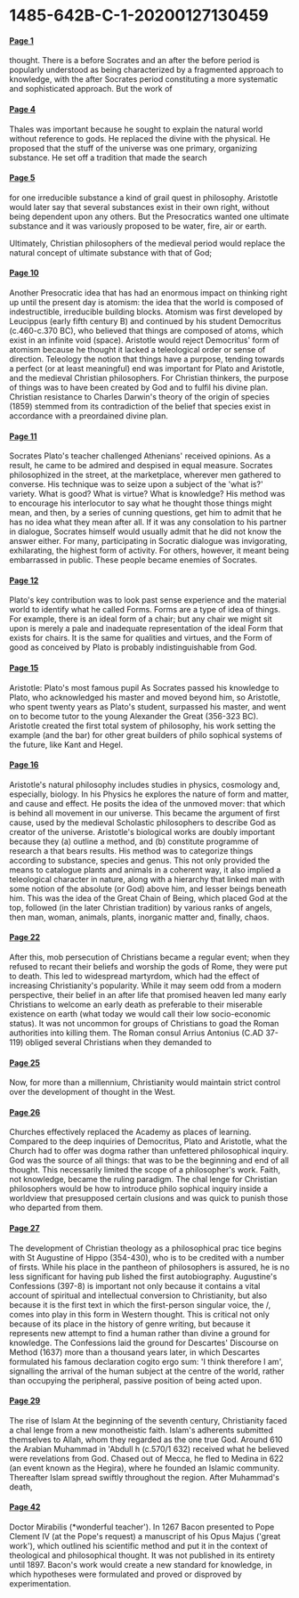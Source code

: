 # 1485-642B-C-1-20200127130459


#### [Page 1](highlights://02_Trombley_2012%20Parts%201%20&%202#page=1)

thought. There is a before Socrates and an after the before period
is popularly understood as being characterized by a fragmented
approach to knowledge, with the after Socrates period constituting
a more systematic and sophisticated approach. But the work of

#### [Page 4](highlights://02_Trombley_2012%20Parts%201%20&%202#page=4)

Thales was important because he sought to explain the natural
world without reference to gods. He replaced the divine with the
physical. He proposed that the stuff of the universe was one primary,
organizing substance. He set off a tradition that made the search

#### [Page 5](highlights://02_Trombley_2012%20Parts%201%20&%202#page=5)

for one irreducible substance a kind of grail quest in philosophy.
Aristotle would later say that several substances exist in their own
right, without being dependent upon any others. But the Presocratics
wanted one ultimate substance and it was variously proposed to be
water, fire, air or earth.

Ultimately, Christian philosophers of the medieval period
would replace the natural concept of ultimate substance with that
of God;

#### [Page 10](highlights://02_Trombley_2012%20Parts%201%20&%202#page=10)

Another Presocratic idea that has had an enormous impact on
thinking right up until the present day is atomism: the idea that
the world is composed of indestructible, irreducible building blocks.
Atomism was first developed by Leucippus (early fifth century
B) and continued by his student Democritus (c.460-c.370 BC),
who believed that things are composed of atoms, which exist in
an infinite void (space). Aristotle would reject Democritus' form
of atomism because he thought it lacked a teleological order or
sense of direction. Teleology the notion that things have a
purpose, tending towards a perfect (or at least meaningful) end
was important for Plato and Aristotle, and the medieval Christian
philosophers. For Christian thinkers, the purpose of things was
to have been created by God and to fulfil his divine plan. Christian
resistance to Charles Darwin's theory of the origin of species
(1859) stemmed from its contradiction of the belief that species
exist in accordance with a preordained divine plan.

#### [Page 11](highlights://02_Trombley_2012%20Parts%201%20&%202#page=11)

Socrates Plato's teacher challenged Athenians' received
opinions. As a result, he came to be admired and despised in equal
measure. Socrates philosophized in the street, at the marketplace, wherever men gathered to converse. His technique was to seize upon
a subject of the 'what is?' variety. What is good? What is virtue?
What is knowledge? His method was to encourage his interlocutor
to say what he thought those things might mean, and then, by a
series of cunning questions, get him to admit that he has no idea
what they mean after all. If it was any consolation to his partner
in dialogue, Socrates himself would usually admit that he did not
know the answer either. For many, participating in Socratic
dialogue was invigorating, exhilarating, the highest form of
activity. For others, however, it meant being embarrassed in public.
These people became enemies of Socrates.

#### [Page 12](highlights://02_Trombley_2012%20Parts%201%20&%202#page=12)

Plato's key contribution was to look past sense experience and the
material world to identify what he called Forms. Forms are a type
of idea of things. For example, there is an ideal form of a chair;
but any chair we might sit upon is merely a pale and inadequate
representation of the ideal Form that exists for chairs. It is the
same for qualities and virtues, and the Form of good as conceived
by Plato is probably indistinguishable from God.

#### [Page 15](highlights://02_Trombley_2012%20Parts%201%20&%202#page=15)

Aristotle: Plato's most famous pupil
As Socrates passed his knowledge to Plato, who acknowledged
his master and moved beyond him, so Aristotle, who spent twenty
years as Plato's student, surpassed his master, and went on to
become tutor to the young Alexander the Great (356-323 BC).
Aristotle created the first total system of philosophy, his work
setting the example (and the bar) for other great builders of philo
sophical systems of the future, like Kant and Hegel.

#### [Page 16](highlights://02_Trombley_2012%20Parts%201%20&%202#page=16)

Aristotle's natural philosophy includes studies in physics,
cosmology and, especially, biology. In his Physics he explores the
nature of form and matter, and cause and effect. He posits the
idea of the unmoved mover: that which is behind all movement in
our universe. This became the argument of first cause, used by
the medieval Scholastic philosophers to describe God as creator
of the universe.
Aristotle's biological works are doubly important because they
(a) outline a method, and (b) constitute programme of research a
that bears results. His method was to categorize things according
to substance, species and genus. This not only provided the means
to catalogue plants and animals in a coherent way, it also implied
a teleological character in nature, along with a hierarchy that linked
man with some notion of the absolute (or God) above him, and lesser beings beneath him. This was the idea of the Great Chain
of Being, which placed God at the top, followed (in the later
Christian tradition) by various ranks of angels, then man, woman,
animals, plants, inorganic matter and, finally, chaos.

#### [Page 22](highlights://02_Trombley_2012%20Parts%201%20&%202#page=22)

After this, mob persecution of Christians became a regular event;
when they refused to recant their beliefs and worship the gods of
Rome, they were put to death. This led to widespread martyrdom,
which had the effect of increasing Christianity's popularity. While
it may seem odd from a modern perspective, their belief in an after
life that promised heaven led many early Christians to welcome
an early death as preferable to their miserable existence on earth
(what today we would call their low socio-economic status). It
was not uncommon for groups of Christians to goad the Roman
authorities into killing them. The Roman consul Arrius Antonius
(C.AD 37-119) obliged several Christians when they demanded to

#### [Page 25](highlights://02_Trombley_2012%20Parts%201%20&%202#page=25)

Now, for more than a millennium,
Christianity would maintain strict control over the development
of thought in the West.

#### [Page 26](highlights://02_Trombley_2012%20Parts%201%20&%202#page=26)

Churches effectively replaced
the Academy as places of learning. Compared to the deep inquiries
of Democritus, Plato and Aristotle, what the Church had to offer
was dogma rather than unfettered philosophical inquiry. God was
the source of all things: that was to be the beginning and end of
all thought. This necessarily limited the scope of a philosopher's
work. Faith, not knowledge, became the ruling paradigm. The chal
lenge for Christian philosophers would be how to introduce philo
sophical inquiry inside a worldview that presupposed certain
clusions and was quick to punish those who departed from them.

#### [Page 27](highlights://02_Trombley_2012%20Parts%201%20&%202#page=27)

The development of Christian theology as a philosophical prac
tice begins with St Augustine of Hippo (354-430), who is to be
credited with a number of firsts. While his place in the pantheon
of philosophers is assured, he is no less significant for having pub
lished the first autobiography. Augustine's Confessions (397-8) is
important not only because it contains a vital account of spiritual
and intellectual conversion to Christianity, but also because it is
the first text in which the first-person singular voice, the /, comes
into play in this form in Western thought. This is critical not only
because of its place in the history of genre writing, but because
it represents new attempt to find a human rather than divine a
ground for knowledge. The Confessions laid the ground for
Descartes' Discourse on Method (1637) more than a thousand years
later, in which Descartes formulated his famous declaration cogito
ergo sum: 'I think therefore I am', signalling the arrival of the
human subject at the centre of the world, rather than occupying
the peripheral, passive position of being acted upon.

#### [Page 29](highlights://02_Trombley_2012%20Parts%201%20&%202#page=29)

The rise of Islam
At the beginning of the seventh century, Christianity faced a chal
lenge from a new monotheistic faith. Islam's adherents submitted
themselves to Allah, whom they regarded as the one true God.
Around 610 the Arabian Muhammad in 'Abdull h (c.570/1
632) received what he believed were revelations from God. Chased
out of Mecca, he fled to Medina in 622 (an event known as the
Hegira), where he founded an Islamic community. Thereafter Islam
spread swiftly throughout the region. After Muhammad's death,

#### [Page 42](highlights://02_Trombley_2012%20Parts%201%20&%202#page=42)

Doctor Mirabilis (*wonderful teacher'). In 1267 Bacon presented
to Pope Clement IV (at the Pope's request) a manuscript of his
Opus Majus ('great work'), which outlined his scientific method
and put it in the context of theological and philosophical thought.
It was not published in its entirety until 1897. Bacon's work would
create a new standard for knowledge, in which hypotheses were
formulated and proved or disproved by experimentation.


